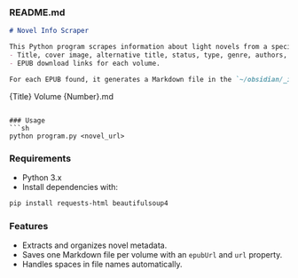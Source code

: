 ### README.md

```markdown
# Novel Info Scraper

This Python program scrapes information about light novels from a specified URL, including:
- Title, cover image, alternative title, status, type, genre, authors, artist, volume count, publisher, translation group, synopsis, and tags.
- EPUB download links for each volume.

For each EPUB found, it generates a Markdown file in the `~/obsidian/_inbox` directory with the format:
```
{Title} Volume {Number}.md
```

### Usage
```sh
python program.py <novel_url>
```

### Requirements
- Python 3.x
- Install dependencies with:
```sh
pip install requests-html beautifulsoup4
```

### Features
- Extracts and organizes novel metadata.
- Saves one Markdown file per volume with an `epubUrl` and `url` property.
- Handles spaces in file names automatically.
```
